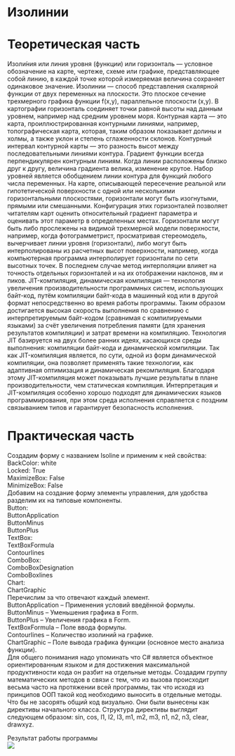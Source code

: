 # Изолинии
# Теоретическая часть
Изоли́ния  или линия уровня (функции) или горизонталь — условное обозначение на карте, чертеже, схеме или графике, представляющее собой линию, в каждой точке которой измеряемая величина сохраняет одинаковое значение. Изолинии — способ представления скалярной функции от двух переменных на плоскости. Это плоское сечение трехмерного графика функции  f(x,y), параллельное плоскости (x,y). В картографии горизонталь соединяет точки равной высоты над данным уровнем, например над средним уровнем моря. Контурная карта — это карта, проиллюстрированная контурными линиями, например, топографическая карта, которая, таким образом показывает долины и холмы, а также уклон и степень сглаженности склонов. Контурный интервал контурной карты — это разность высот между последовательными линиями контура. Градиент функции всегда перпендикулярен контурным линиям. Когда линии расположены близко друг к другу, величина градиента велика, изменение крутое. Набор уровней является обобщением линии контура для функций любого числа переменных. На карте, описывающей пересечение реальной или гипотетической поверхности с одной или несколькими горизонтальными плоскостями, горизонтали могут быть изогнутыми, прямыми или смешанными. Конфигурация этих горизонталей позволяет читателям карт оценить относительный градиент параметра и оценивать этот параметр в определенных местах. Горизонтали могут быть либо прослежены на видимой трехмерной модели поверхности, например, когда фотограмметрист, просматривая стереомодель, вычерчивает линии уровня (горизонтали), либо могут быть интерполированы из расчетных высот поверхности, например, когда компьютерная программа интерполирует горизонтали по сети высотных точек. В последнем случае метод интерполяции влияет на точность отдельных горизонталей и на их отображении наклонов, ям и пиков.
JIT-компиляция, динамическая компиляция — технология увеличения производительности программных систем, использующих байт-код, путём компиляции байт-кода в машинный код или в другой формат непосредственно во время работы программы. Таким образом достигается высокая скорость выполнения по сравнению с интерпретируемым байт-кодом (сравнимая с компилируемыми языками) за счёт увеличения потребления памяти (для хранения результатов компиляции) и затрат времени на компиляцию. Технология JIT базируется на двух более ранних идеях, касающихся среды выполнения: компиляции байт-кода и динамической компиляции.
Так как JIT-компиляция является, по сути, одной из форм динамической компиляции, она позволяет применять такие технологии, как адаптивная оптимизация и динамическая рекомпиляция. Благодаря этому JIT-компиляция может показывать лучшие результаты в плане производительности, чем статическая компиляция. Интерпретация и JIT-компиляция особенно хорошо подходят для динамических языков программирования, при этом среда исполнения справляется с поздним связыванием типов и гарантирует безопасность исполнения.
 
# Практическая часть
Создадим форму с названием Isoline и применим к ней свойства:  
	BackColor: white  
	Locked: True  
	MaximizeBox: False  
	MinimizeBox: False  
Добавим на создание форму элементы управления, для удобства разделим их на типовые компоненты.  
	Button:  
	ButtonApplication  
	ButtonMinus  
	ButtonPlus  
	TextBox:  
	TextBoxFormula  
	ContourIines  
	ComboBox:  
	ComboBoxDesignation  
	ComboBoxlines  
	Chart:  
	ChartGraphic  
Перечислим за что отвечают каждый элемент.  
ButtonApplication – Применения условий введённой формулы.  
ButtonMinus – Уменьшения графика в Form.  
ButtonPlus – Увеличения графика в Form.  
TextBoxFormula – Поле ввода формулы.  
ContourIines – Количество изолиний на графике.  
ChartGraphic – Поле вывода графика функции (основное место анализа функции).  
Для общего понимания надо упоминать что C# является объектное ориентированным языком и для достижения максимальной продуктивности кода он разбит на отдельные методы.
Создадим группу математических методов в связи с тем, что из вызова происходит весьма часто на протяжении всей программы, так что исходя из принципов ООП такой код необходимо выносить в отдельные методы. Что бы не засорять общий код визуально. Они были вынесены как директивы начального класса.
Структура директивы выглядит следующем образом: sin, cos, l1, l2, l3, m1, m2, m3, n1, n2, n3, clear, drawxyz.  

Результат работы программы  
![](https://github.com/EngineeringSoft-Mospolytech/Spring-2022/blob/main/Метод%20конечных%20элементов/Численные%20методы/Isoline/Изолинии.png)
